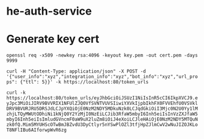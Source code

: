 # he-auth-service

# Generate key cert
`openssl req -x509 -newkey rsa:4096 -keyout key.pem -out cert.pem -days 9999`

`curl -H "Content-Type: application/json" -X POST -d '{"user_info":"xyz","integration_info":"xyz","bot_info":"xyz","url_props": {"ttl": 5}}' -k https://localhost:80/token_urls`

`curl -k https://localhost:80/token_urls/eyJhbGciOiJSUzI1NiIsInR5cCI6IkpXVCJ9.eyJpc3MiOiJIRV9BVVRIX1NFUlZJQ0VfSVNTVUVSIiwiYXVkIjpbIkhFX0FVVEhfU0VSVklDRV9BVURJRU5DRSJdLCJpYXQiOjE0NzM2NDY5MDkuNzk0LCJqdGkiOiI3Mjc0N2U0Yy1lMzhjLTQyMWUtODhiNi1kNjQ0Y2YzMjI0NzEiLCJib3RfaW5mbyI6Inh5eiIsInVzZXJfaW5mbyI6Inh5eiIsImludGVncmF0aW9uX2luZm8iOiJ4eXoiLCJleHAiOjE0NzM2NDY5MTQuNzk0fQ.Mim5MYUHScOTwBmJBZvdU3DyCtlyr5nYSwPlOZl3tfjHpZJlmCwV2wNuJIZOJKLoT8NFlIBu6AIforwpWvR6zg`
